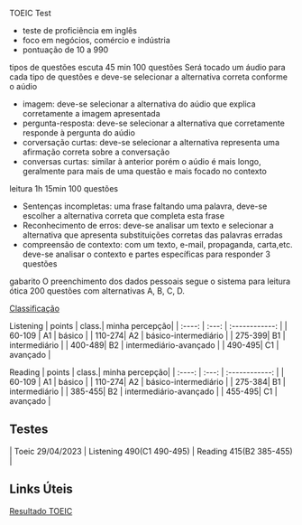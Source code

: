 TOEIC Test
- teste de proficiência em inglês
- foco em negócios, comércio e indústria
- pontuação de 10 a 990


tipos de questões
escuta 45 min 100 questões
Será tocado um áudio para cada tipo de questões e deve-se selecionar a alternativa correta conforme o aúdio
- imagem: deve-se selecionar a alternativa do aúdio que explica corretamente a imagem apresentada
- pergunta-resposta: deve-se selecionar a alternativa que corretamente responde à pergunta do aúdio
- corversação curtas: deve-se selecionar a alternativa representa uma afirmação correta sobre a conversação
- conversas curtas: similar à anterior porém o aúdio é mais longo, geralmente para mais de uma questão e mais focado no contexto

leitura 1h 15min 100 questões
- Sentenças incompletas: uma frase faltando uma palavra, deve-se escolher a alternativa correta que completa esta frase
- Reconhecimento de erros: deve-se analisar um texto e selecionar a alternativa que apresenta substituições corretas das palavras erradas
- compreensão de contexto: com um texto, e-mail, propaganda, carta,etc. deve-se analisar o contexto e partes específicas para responder 3 questões

gabarito
O preenchimento dos dados pessoais segue o sistema para leitura ótica
200 questões com alternativas A, B, C, D.

[Classificação](https://toeic.com.br/entenda-seu-score2/)

Listening
| points | class.| minha percepção|
| :----: | :---: | :------------: |
| 60-109 |   A1  | básico |
| 110-274|   A2  | básico-intermediário |
| 275-399|   B1  | intermediário |
| 400-489|   B2  | intermediário-avançado |
| 490-495|   C1  | avançado |

Reading
| points | class.| minha percepção|
| :----: | :---: | :------------: |
| 60-109 |   A1  | básico |
| 110-274|   A2  | básico-intermediário |
| 275-384|   B1  | intermediário |
| 385-455|   B2  | intermediário-avançado |
| 455-495|   C1  | avançado |

## Testes
| Toeic 29/04/2023 | Listening 490(C1 490-495) | Reading 415(B2 385-455) | 

## Links Úteis
[Resultado TOEIC](https://linksglobal.com.br/resultados/)

